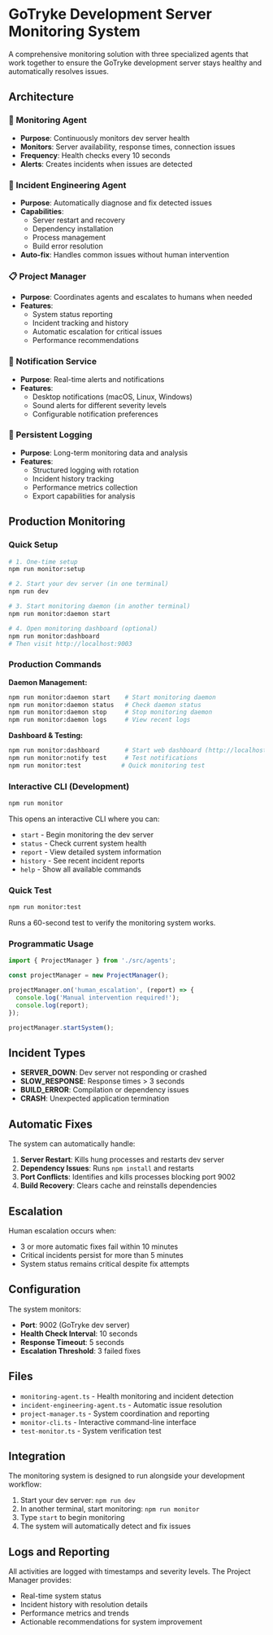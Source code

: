 # GoTryke Development Server Monitoring System

A comprehensive monitoring solution with three specialized agents that work together to ensure the GoTryke development server stays healthy and automatically resolves issues.

## Architecture

### 🤖 Monitoring Agent
- **Purpose**: Continuously monitors dev server health
- **Monitors**: Server availability, response times, connection issues
- **Frequency**: Health checks every 10 seconds
- **Alerts**: Creates incidents when issues are detected

### 🔧 Incident Engineering Agent
- **Purpose**: Automatically diagnose and fix detected issues
- **Capabilities**: 
  - Server restart and recovery
  - Dependency installation
  - Process management
  - Build error resolution
- **Auto-fix**: Handles common issues without human intervention

### 📋 Project Manager
- **Purpose**: Coordinates agents and escalates to humans when needed
- **Features**:
  - System status reporting
  - Incident tracking and history
  - Automatic escalation for critical issues
  - Performance recommendations

### 🔔 Notification Service
- **Purpose**: Real-time alerts and notifications
- **Features**:
  - Desktop notifications (macOS, Linux, Windows)
  - Sound alerts for different severity levels
  - Configurable notification preferences

### 📝 Persistent Logging
- **Purpose**: Long-term monitoring data and analysis
- **Features**:
  - Structured logging with rotation
  - Incident history tracking
  - Performance metrics collection
  - Export capabilities for analysis

## Production Monitoring

### Quick Setup

```bash
# 1. One-time setup
npm run monitor:setup

# 2. Start your dev server (in one terminal)
npm run dev

# 3. Start monitoring daemon (in another terminal)  
npm run monitor:daemon start

# 4. Open monitoring dashboard (optional)
npm run monitor:dashboard
# Then visit http://localhost:9003
```

### Production Commands

**Daemon Management:**
```bash
npm run monitor:daemon start    # Start monitoring daemon
npm run monitor:daemon status   # Check daemon status
npm run monitor:daemon stop     # Stop monitoring daemon
npm run monitor:daemon logs     # View recent logs
```

**Dashboard & Testing:**
```bash
npm run monitor:dashboard       # Start web dashboard (http://localhost:9003)
npm run monitor:notify test     # Test notifications
npm run monitor:test           # Quick monitoring test
```

### Interactive CLI (Development)
```bash
npm run monitor
```

This opens an interactive CLI where you can:
- `start` - Begin monitoring the dev server
- `status` - Check current system health
- `report` - View detailed system information
- `history` - See recent incident reports
- `help` - Show all available commands

### Quick Test
```bash
npm run monitor:test
```

Runs a 60-second test to verify the monitoring system works.

### Programmatic Usage
```typescript
import { ProjectManager } from './src/agents';

const projectManager = new ProjectManager();

projectManager.on('human_escalation', (report) => {
  console.log('Manual intervention required!');
  console.log(report);
});

projectManager.startSystem();
```

## Incident Types

- **SERVER_DOWN**: Dev server not responding or crashed
- **SLOW_RESPONSE**: Response times > 3 seconds
- **BUILD_ERROR**: Compilation or dependency issues
- **CRASH**: Unexpected application termination

## Automatic Fixes

The system can automatically handle:

1. **Server Restart**: Kills hung processes and restarts dev server
2. **Dependency Issues**: Runs `npm install` and restarts
3. **Port Conflicts**: Identifies and kills processes blocking port 9002
4. **Build Recovery**: Clears cache and reinstalls dependencies

## Escalation

Human escalation occurs when:
- 3 or more automatic fixes fail within 10 minutes
- Critical incidents persist for more than 5 minutes
- System status remains critical despite fix attempts

## Configuration

The system monitors:
- **Port**: 9002 (GoTryke dev server)
- **Health Check Interval**: 10 seconds
- **Response Timeout**: 5 seconds
- **Escalation Threshold**: 3 failed fixes

## Files

- `monitoring-agent.ts` - Health monitoring and incident detection
- `incident-engineering-agent.ts` - Automatic issue resolution
- `project-manager.ts` - System coordination and reporting
- `monitor-cli.ts` - Interactive command-line interface
- `test-monitor.ts` - System verification test

## Integration

The monitoring system is designed to run alongside your development workflow:

1. Start your dev server: `npm run dev`
2. In another terminal, start monitoring: `npm run monitor`
3. Type `start` to begin monitoring
4. The system will automatically detect and fix issues

## Logs and Reporting

All activities are logged with timestamps and severity levels. The Project Manager provides:

- Real-time system status
- Incident history with resolution details
- Performance metrics and trends
- Actionable recommendations for system improvement